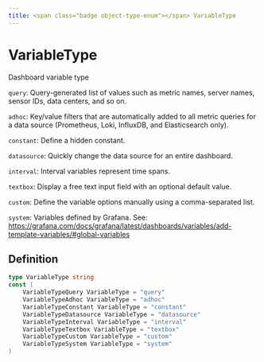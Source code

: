 ```yaml
---
title: <span class="badge object-type-enum"></span> VariableType
---
```

# <span class="badge object-type-enum"></span> VariableType

Dashboard variable type

`query`: Query-generated list of values such as metric names, server names, sensor IDs, data centers, and so on.

`adhoc`: Key/value filters that are automatically added to all metric queries for a data source (Prometheus, Loki, InfluxDB, and Elasticsearch only).

`constant`: 	Define a hidden constant.

`datasource`: Quickly change the data source for an entire dashboard.

`interval`: Interval variables represent time spans.

`textbox`: Display a free text input field with an optional default value.

`custom`: Define the variable options manually using a comma-separated list.

`system`: Variables defined by Grafana. See: https://grafana.com/docs/grafana/latest/dashboards/variables/add-template-variables/#global-variables

## Definition

```go
type VariableType string
const (
	VariableTypeQuery VariableType = "query"
	VariableTypeAdhoc VariableType = "adhoc"
	VariableTypeConstant VariableType = "constant"
	VariableTypeDatasource VariableType = "datasource"
	VariableTypeInterval VariableType = "interval"
	VariableTypeTextbox VariableType = "textbox"
	VariableTypeCustom VariableType = "custom"
	VariableTypeSystem VariableType = "system"
)

```
